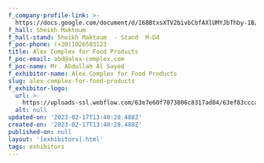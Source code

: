 ```yaml
---
f_company-profile-link: >-
  https://docs.google.com/document/d/168BtxsXTV2bivbCbfAXlUMYJbThby-1B/edit?usp=share_link&ouid=111844397792848099856&rtpof=true&sd=true
f_hall: Sheikh Maktoum
f_hall-stand: Sheikh Maktoum  - Stand  M-D4
f_poc-phone: (+20)1026503123
title: Alex Complex for Food Products
f_poc-email: abd@alex-complex.com
f_poc-name: Mr. Abdullah Al Sayed
f_exhibitor-name: Alex Complex for Food Products
slug: alex-complex-for-food-products
f_exhibitor-logo:
  url: >-
    https://uploads-ssl.webflow.com/63e7e60f7073806c8317ad04/63ef83cccaf578585e0dbad5_NjQwYg.png
  alt: null
updated-on: '2023-02-17T13:40:28.488Z'
created-on: '2023-02-17T13:40:28.488Z'
published-on: null
layout: '[exhibitors].html'
tags: exhibitors
---
```



